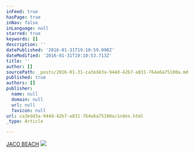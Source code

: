 ```yaml
---
inFeed: true
hasPage: true
inNav: false
inLanguage: null
starred: true
keywords: []
description: ''
datePublished: '2016-01-31T19:10:59.098Z'
dateModified: '2016-01-31T19:10:53.713Z'
title: ''
author: []
sourcePath: _posts/2016-01-31-ca3ed43a-944d-42b7-a831-764a6a75100a.md
published: true
authors: []
publisher:
  name: null
  domain: null
  url: null
  favicon: null
url: ca3ed43a-944d-42b7-a831-764a6a75100a/index.html
_type: Article

---
```

[JACO BEACH][0]
![](https://the-grid-user-content.s3-us-west-2.amazonaws.com/1227e68d-9058-4483-aba0-d3c913eb7769.jpg)

[0]: http://www.costaricatraveldesk.com/